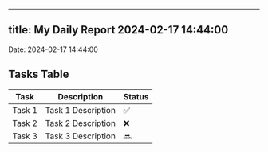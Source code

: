 
---
title: My Daily Report 2024-02-17 14:44:00
---

Date: 2024-02-17 14:44:00

## Tasks Table

| Task | Description | Status |
|------|-------------|--------|
| Task 1 | Task 1 Description | ✅ |
| Task 2 | Task 2 Description | ❌ |
| Task 3 | Task 3 Description | 🔜 |
